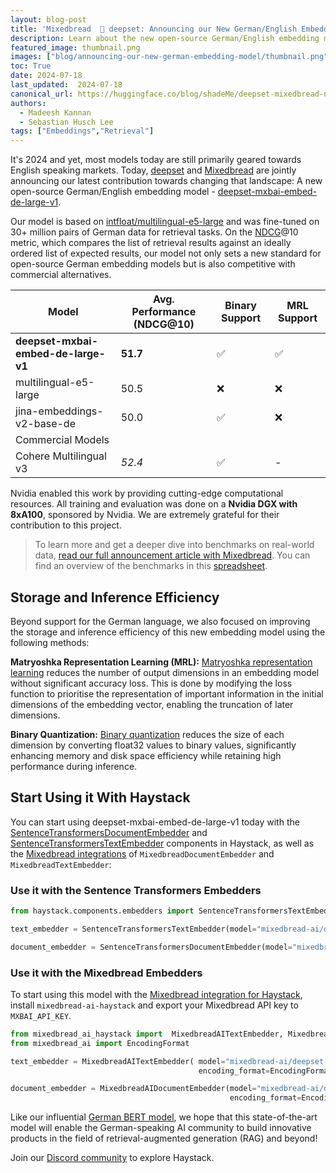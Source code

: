 ```yaml
---
layout: blog-post
title: 'Mixedbread  🤝 deepset: Announcing our New German/English Embedding Model'
description: Learn about the new open-source German/English embedding model by deepset and Mixedbread
featured_image: thumbnail.png
images: ["blog/announcing-our-new-german-embedding-model/thumbnail.png"]
toc: True
date: 2024-07-18
last_updated:  2024-07-18
canonical_url: https://huggingface.co/blog/shadeMe/deepset-mixedbread-new-german-embedding-model
authors:
  - Madeesh Kannan
  - Sebastian Husch Lee
tags: ["Embeddings","Retrieval"]
---	
```


It's 2024 and yet, most models today are still primarily geared towards English speaking markets. Today, [deepset](https://deepset.ai) and [Mixedbread](https://www.mixedbread.ai/) are jointly announcing our latest contribution towards changing that landscape: A new open-source German/English embedding model - [deepset-mxbai-embed-de-large-v1](https://huggingface.co/mixedbread-ai/deepset-mxbai-embed-de-large-v1).

Our model is based on [intfloat/multilingual-e5-large](https://huggingface.co/intfloat/multilingual-e5-large) and was fine-tuned on 30+ million pairs of German data for retrieval tasks. On the [NDCG](https://www.evidentlyai.com/ranking-metrics/ndcg-metric)@10 metric, which compares the list of retrieval results against an ideally ordered list of expected results, our model not only sets a new standard for open-source German embedding models but is also competitive with commercial alternatives. 

|Model|Avg. Performance (NDCG@10)|Binary Support|MRL Support|
|-|-|-|-|
|**deepset-mxbai-embed-de-large-v1**|**51.7**|✅|✅|
|multilingual-e5-large|50.5|❌|❌|
|jina-embeddings-v2-base-de|50.0|✅|❌|
|Commercial Models|
|Cohere Multilingual v3| *52.4* |✅|-|

Nvidia enabled this work by providing cutting-edge computational resources. All training and evaluation was done on a **Nvidia DGX with 8xA100**, sponsored by Nvidia. We are extremely grateful for their contribution to this project.

> To learn more and get a deeper dive into benchmarks on real-world data, [read our full announcement article with Mixedbread](https://www.mixedbread.ai/blog/deepset-mxbai-embed-de-large-v1). You can find an overview of the benchmarks in this [spreadsheet](https://docs.google.com/spreadsheets/d/1RIwLk7Ldy5CI03ckqJuOE2BJTYzP4JbVqP6Rz3WO1kw/edit?usp=sharing).

## Storage and Inference Efficiency 

Beyond support for the German language, we also focused on improving the storage and inference efficiency of this new embedding model using the following methods:

**Matryoshka Representation Learning (MRL):** [Matryoshka representation learning](https://huggingface.co/blog/matryoshka) reduces the number of output dimensions in an embedding model without significant accuracy loss. This is done by modifying the loss function to prioritise the representation of important information in the initial dimensions of the embedding vector, enabling the truncation of later dimensions.

**Binary Quantization:** [Binary quantization](https://huggingface.co/blog/embedding-quantization)  reduces the size of each dimension by converting float32 values to binary values, significantly enhancing memory and disk space efficiency while retaining high performance during inference.

## Start Using it With Haystack

You can start using deepset-mxbai-embed-de-large-v1 today with the [SentenceTransformersDocumentEmbedder](https://docs.haystack.deepset.ai/docs/sentencetransformersdocumentembedder) and [SentenceTransformersTextEmbedder](https://docs.haystack.deepset.ai/docs/sentencetransformerstextembedder) components in Haystack, as well as the [Mixedbread integrations](https://haystack.deepset.ai/integrations/mixedbread-ai) of `MixedbreadDocumentEmbedder` and `MixedbreadTextEmbedder`:

### Use it with the Sentence Transformers Embedders

```python
from haystack.components.embedders import SentenceTransformersTextEmbedder, SentenceTransformersDocumentEmbedder

text_embedder = SentenceTransformersTextEmbedder(model="mixedbread-ai/deepset-mxbai-embed-de-large-v1")

document_embedder = SentenceTransformersDocumentEmbedder(model="mixedbread-ai/deepset-mxbai-embed-de-large-v1")
```  

### Use it with the Mixedbread Embedders

To start using this model with the [Mixedbread integration for Haystack](https://haystack.deepset.ai/integrations/mixedbread-ai), install `mixedbread-ai-haystack` and export your Mixedbread API key to `MXBAI_API_KEY`.

```python
from mixedbread_ai_haystack import  MixedbreadAITextEmbedder, MixedbreadAIDocumentEmbedder
from mixedbread_ai import EncodingFormat

text_embedder = MixedbreadAITextEmbedder( model="mixedbread-ai/deepset-mxbai-embed-de-large-v1",
                                          encoding_format=EncodingFormat.BINARY)

document_embedder = MixedbreadAIDocumentEmbedder(model="mixedbread-ai/deepset-mxbai-embed-de-large-v1",
                                                 encoding_format=EncodingFormat.BINARY)
```  

Like our influential [German BERT model](https://www.deepset.ai/german-bert), we hope that this state-of-the-art model will enable the German-speaking AI community to build innovative products in the field of retrieval-augmented generation (RAG) and beyond!

Join our [Discord community](https://discord.com/invite/VBpFzsgRVF) to explore Haystack.
